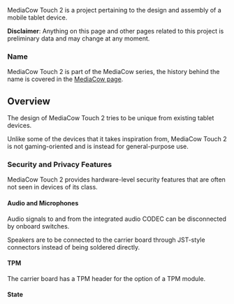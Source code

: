 MediaCow Touch 2 is a project pertaining to the design and assembly of a mobile tablet device.

**Disclaimer**: Anything on this page and other pages related to this project is preliminary data and may change at any moment.


### Name
MediaCow Touch 2 is part of the MediaCow series, the history behind the name is covered in the [MediaCow page](/projects/mc/).

## Overview
The design of MediaCow Touch 2 tries to be unique from existing tablet devices.

Unlike some of the devices that it takes inspiration from, MediaCow Touch 2 is not gaming-oriented and is instead for general-purpose use.

### Security and Privacy Features
MediaCow Touch 2 provides hardware-level security features that are often not seen in devices of its class.

#### Audio and Microphones
Audio signals to and from the integrated audio CODEC can be disconnected by onboard switches.

Speakers are to be connected to the carrier board through JST-style connectors instead of being soldered directly.

#### TPM
The carrier board has a TPM header for the option of a TPM module.

#### State
